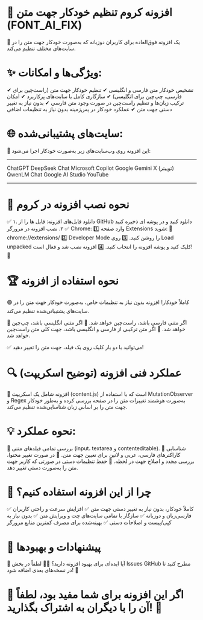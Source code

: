 
# 📌 افزونه کروم تنظیم خودکار جهت متن (FONT_AI_FIX)

🔹 یک افزونه فوق‌العاده برای کاربران دو‌زبانه که به‌صورت خودکار جهت متن را در سایت‌های مختلف تنظیم می‌کند.

# ✨ ویژگی‌ها و امکانات:
✔ تشخیص خودکار متن فارسی و انگلیسی
✔ تنظیم خودکار جهت متن (راست‌چین برای فارسی، چپ‌چین برای انگلیسی)
✔ سازگاری کامل با سایت‌های پرکاربرد
✔ امکان ترکیب زبان‌ها و تنظیم راست‌چین در صورت وجود متن فارسی
✔ بدون نیاز به تغییر دستی جهت متن
✔ عملکرد خودکار در پس‌زمینه بدون نیاز به تنظیمات اضافی

# 🌐 سایت‌های پشتیبانی‌شده:
🔹 این افزونه روی وب‌سایت‌های زیر به‌صورت خودکار اجرا می‌شود:
___

ChatGPT
DeepSeek Chat
Microsoft Copilot
Google Gemini
X (توییتر)
QwenLM Chat
Google AI Studio
YouTube
___

# 🔧 نحوه نصب افزونه در کروم
✅ ۱. دانلود فایل‌های افزونه:
فایل ها را از GitHub دانلود کنید و در پوشه ای ذخیره کنید 
✅ ۲. نصب افزونه در مرورگر Chrome:
1️⃣ وارد صفحه Extensions شوید:
🔗 chrome://extensions/
2️⃣ Developer Mode را روشن کنید.
3️⃣ روی Load unpacked کلیک کنید و پوشه افزونه را انتخاب کنید.
4️⃣ افزونه نصب شد و فعال است! 🎉

# 🏆 نحوه استفاده از افزونه
🟢 کاملاً خودکار! افزونه بدون نیاز به تنظیمات خاص، به‌صورت خودکار جهت متن را در سایت‌های پشتیبانی‌شده تنظیم می‌کند.

🔹 اگر متنی فارسی باشد، راست‌چین خواهد شد.
🔹 اگر متنی انگلیسی باشد، چپ‌چین خواهد شد.
🔹 اگر متن ترکیبی از فارسی و انگلیسی باشد، جهت کلی متن راست‌چین خواهد شد.

✅ می‌توانید با دو بار کلیک روی یک فیلد، جهت متن را تغییر دهید!

# 🔍 عملکرد فنی افزونه (توضیح اسکریپت)
📜 افزونه شامل یک اسکریپت (content.js) است که با استفاده از MutationObserver و Regex به‌صورت هوشمند تغییرات متن را در صفحه بررسی کرده و به‌طور خودکار جهت متن را بر اساس زبان شناسایی‌شده تنظیم می‌کند.

# 💡 نحوه عملکرد:
🔹 بررسی تمامی فیلدهای متنی (input، textarea و contenteditable).
🔹 شناسایی کاراکترهای فارسی، عربی و لاتین برای تعیین جهت متن.
🔹 در صورت تغییر محتوا، بررسی مجدد و اصلاح جهت در لحظه.
🔹 حفظ تنظیمات دستی در صورتی که کاربر جهت متن را به‌صورت دستی تغییر دهد.

# 🚀 چرا از این افزونه استفاده کنیم؟
✅ کاملاً خودکار، بدون نیاز به تغییر دستی جهت متن
✅ افزایش سرعت و راحتی کاربران فارسی‌زبان و دو‌زبانه
✅ سازگار با تمامی سایت‌های چت و ویرایش متن
✅ بدون نیاز به کپی/پیست و اصلاحات دستی
✅ بهینه‌شده برای مصرف کمترین منابع مرورگر

# 📢 پیشنهادات و بهبودها
📩 آیا ایده‌ای برای بهبود افزونه دارید؟
👨‍💻 لطفاً در بخش Issues GitHub مطرح کنید تا در نسخه‌های بعدی اضافه شود! 🙌

# 🌟 اگر این افزونه برای شما مفید بود، لطفاً آن را با دیگران به اشتراک بگذارید! 🚀








